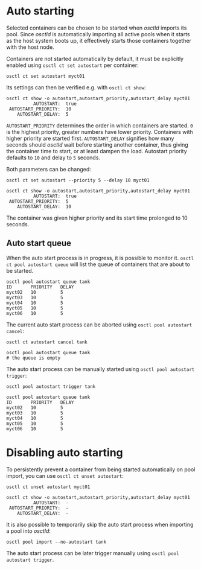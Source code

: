 # Auto starting
Selected containers can be chosen to be started when *osctld* imports its pool.
Since *osctld* is automatically importing all active pools when it starts as the
host system boots up, it effectively starts those containers together with
the host node.

Containers are not started automatically by default, it must be explicitly
enabled using `osctl ct set autostart` per container:

```shell
osctl ct set autostart myct01
```

Its settings can then be verified e.g. with `osctl ct show`:

```shell
osctl ct show -o autostart,autostart_priority,autostart_delay myct01
          AUTOSTART:  true
 AUTOSTART_PRIORITY:  10
    AUTOSTART_DELAY:  5
```

`AUTOSTART_PRIORITY` determines the order in which containers are started.
`0` is the highest priority, greater numbers have lower priority. Containers
with higher priority are started first. `AUTOSTART_DELAY` signifies how many
seconds should *osctld* wait before starting another container, thus giving
the container time to start, or at least dampen the load. Autostart priority
defaults to `10` and delay to `5` seconds.

Both parameters can be changed:

```shell
osctl ct set autostart --priority 5 --delay 10 myct01

osctl ct show -o autostart,autostart_priority,autostart_delay myct01
          AUTOSTART:  true
 AUTOSTART_PRIORITY:  5
    AUTOSTART_DELAY:  10
```

The container was given higher priority and its start time prolonged to
10 seconds.

## Auto start queue
When the auto start process is in progress, it is possible to monitor it.
`osctl ct pool autostart queue` will list the queue of containers that are about
to be started.

```shell
osctl pool autostart queue tank
ID       PRIORITY   DELAY 
myct02   10         5     
myct03   10         5     
myct04   10         5     
myct05   10         5     
myct06   10         5
```

The current auto start process can be aborted using `osctl pool autostart cancel`:

```shell
osctl ct autostart cancel tank

osctl pool autostart queue tank
# the queue is empty
```

The auto start process can be manually started using `osctl pool autostart trigger`:

```shell
osctl pool autostart trigger tank

osctl pool autostart queue tank
ID       PRIORITY   DELAY 
myct02   10         5     
myct03   10         5     
myct04   10         5     
myct05   10         5     
myct06   10         5
```

# Disabling auto starting
To persistently prevent a container from being started automatically on pool
import, you can use `osctl ct unset autostart`:

```shell
osctl ct unset autostart myct01

osctl ct show -o autostart,autostart_priority,autostart_delay myct01
          AUTOSTART:  -
 AUTOSTART_PRIORITY:  -
    AUTOSTART_DELAY:  -
```

It is also possible to temporarily skip the auto start process when importing
a pool into *osctld*:

```shell
osctl pool import --no-autostart tank
```

The auto start process can be later trigger manually using
`osctl pool autostart trigger`.
